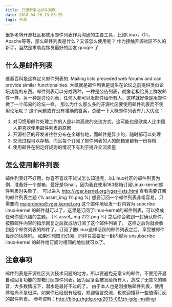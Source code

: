 ```yaml
---
title: 开源新手之邮件列表
date: 2018-04-20 13:05:25
tags: 开源
---
```

很多老牌开源社区都使用邮件列表作为沟通的主要工具，比如Linux，Git，Apache等等，那么邮件列表是什么？又该怎么使用呢？
作为接触开源社区不久的新手，当然是求助程序员最好的朋友 google 了
<!-- more -->
## 什么是邮件列表
维基百科是这样定义邮件列表的: Mailing lists preceded web forums and can provide similar functionalities. 大概就是邮件列表是诞生在论坛之前提供类似论坛功能的东西。邮件列表可以分成两种，一种是公告列表，就像老板给员工群发邮件一样，另一种是讨论列表，任何人都可以发邮件给所有人，这样就好像是用邮件做了一个简易的论坛一样。
那么为什么那么多的开源社区要使用邮件列表而不使用论坛呢？
这个问题或许没有准确的答案，总结一下大概邮件列表有几大优点：
1. 对习惯用邮件处理工作的人是非常高效的交流方式，这可能也是欧美人比中国人更喜欢使用邮件列表的原因
2. 开源社区的开发者往往分布在全球各地，而邮件是异步的，随时都可以处理
3. 交流过程可以存档，而且每个订阅了邮件列表的人的邮箱里都有一份存档
4. 使用邮件在制定好规则的情况下有利于提升交流质量
## 怎么使用邮件列表
邮件列表好不好用，你喜不喜欢不试试怎么知道呢，以Linux社区的邮件列表为例，准备好一个邮箱，最好是Gmail，因为我在使用163邮箱订阅Linux-kernel邮件列表时失败了。
可以进入 http://vger.kernel.org/vger-lists.html 查看需要订阅的邮件列表主题
{% asset_img 111.png %}
想要订阅一个邮件列表非常容易，只需要向 majordomo@vger.kernel.org 这个邮件地址发一封内容为 subcribe linux-kernel 的邮件就可以了，这里是订阅了linux-kernel的邮件列表，可以换成任何你感兴趣的主题。
{% asset_img 222.png %}
之后你会收到一封确认邮件，按照邮件内容的指示回复之后就成功订阅了这个邮件列表了。
这样之后你就会收到这个邮件列表的邮件了。订阅了像Linux这样活跃的邮件列表之后，享受被邮件轰炸的快感吧。
如果你想取消订阅，同样只需要发一封内容为 unsubscribe linux-kernel 的邮件给订阅时相同的地址就可以了。
## 注意事项
邮件列表是开源社区交流技术问题的地方，所以要避免无意义的邮件，不要用开启自动回复功能的邮箱订阅邮件列表，因为回复会被发给所有人，造成了无意义的噪音，大多数情况下，潜水是最好不过的了。
由于本人也是刚接触邮件列表，使用体验尚不是很深，如果你已经很有经验，欢迎留言交流，也欢迎推荐一些值得订阅的邮件列表。
参考资料：http://blog.zhgdg.org/2013-06/zh-gdg-mailing/